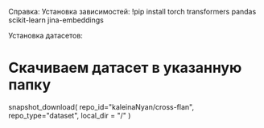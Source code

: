 Справка:
Установка зависимостей:
!pip install torch transformers pandas scikit-learn jina-embeddings

Установка датасетов:
# Скачиваем датасет в указанную папку
snapshot_download(
    repo_id="kaleinaNyan/cross-flan",
    repo_type="dataset",
    local_dir = "/"
)
